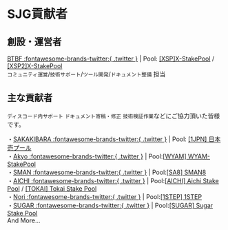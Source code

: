 # SJG貢献者

**<h2>創設・運営者</h2>**
[BTBF :fontawesome-brands-twitter:{ .twitter }](https://twitter.com/btbfpark) | Pool: [[XSP]X-StakePool](https://jp.cexplorer.io/pool/pool10zyf32q3w3n9x940j6yqgkwuegzn77p94wcmpku6gvmrqw8a97d) / [[XSP2]X-StakePool](https://jp.cexplorer.io/pool/pool14fjmlppz76667ws3jl5luejf2wgztuhpsftulvh3ucc65anqgve)  
`コミュニティ運営`/`技術サポート`/`ツール開発`/`ドキュメント整備` 担当

## **主な貢献者**
`ディスコード内サポート` `ドキュメント寄稿・修正` `技術検証作業`などにご協力頂いた皆様です。

・[SAKAKIBARA :fontawesome-brands-twitter:{ .twitter }](https://twitter.com/sakakibara1JPN) | Pool: [[1JPN] 日本壱プール](https://jp.cexplorer.io/pool/pool12jnulzs7j8lsku4r2a7q6tee6tt66872vwhqh8jxvgzn6837jtl)  
・[Akyo :fontawesome-brands-twitter:{ .twitter }](https://twitter.com/WYAM_StakePool) | Pool:[[WYAM] WYAM-StakePool](https://jp.cexplorer.io/pool/pool1jsxk3ymqv2gdc6mhqk52544g2aun4zhq5wgx6n32l5s3jlne70n)  
・[SMAN :fontawesome-brands-twitter:{ .twitter }](https://twitter.com/SMAN8_TickerSA8) | Pool:[[SA8] SMAN8](https://jp.cexplorer.io/pool/pool1a3ekt9me035qgju0en2w39vjns9ggtewnc9fugsmpgczvgtl6u9)  
・[AICHI :fontawesome-brands-twitter:{ .twitter }](https://twitter.com/AichiStakePool) | Pool:[[AICHI] Aichi Stake Pool](https://jp.cexplorer.io/pool/pool1ju8f57hyvaa32tp85r468kuedvmjmcy56f8u9968drea57p50l5) / [[TOKAI] Tokai Stake Pool](https://jp.cexplorer.io/pool/pool1cf7mqj0xd8z4jqhr7nf565mxuvepk8euv5t6ehmuwe49kfz9llr)  
・[Nori :fontawesome-brands-twitter:{ .twitter }](https://twitter.com/nori_crypto) | Pool:[[1STEP] 1STEP](https://jp.cexplorer.io/pool/pool1ar6nsa2uzng70uf8fdrttu5jhgxzgu2f4za8h845zr435nfcruw)  
・[SUGAR :fontawesome-brands-twitter:{ .twitter }](https://twitter.com/sugar417K) | Pool:[[SUGAR] Sugar Stake Pool](https://jp.cexplorer.io/pool/pool1tjr4zpndkvwkw3du3fvt59f5men6jhuevt7rpx6xw0wcct5kl04)  
And More...  
